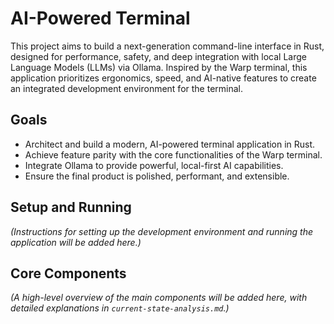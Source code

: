 # AI-Powered Terminal

This project aims to build a next-generation command-line interface in Rust, designed for performance, safety, and deep integration with local Large Language Models (LLMs) via Ollama. Inspired by the Warp terminal, this application prioritizes ergonomics, speed, and AI-native features to create an integrated development environment for the terminal.

## Goals

*   Architect and build a modern, AI-powered terminal application in Rust.
*   Achieve feature parity with the core functionalities of the Warp terminal.
*   Integrate Ollama to provide powerful, local-first AI capabilities.
*   Ensure the final product is polished, performant, and extensible.

## Setup and Running

*(Instructions for setting up the development environment and running the application will be added here.)*

## Core Components

*(A high-level overview of the main components will be added here, with detailed explanations in `current-state-analysis.md`.)*
